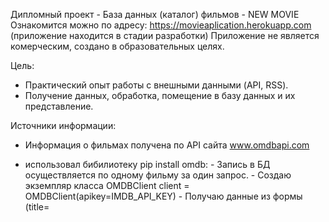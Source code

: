 Дипломный проект - База данных (каталог) фильмов - NEW MOVIE
Ознакомится можно по адресу: https://movieaplication.herokuapp.com (приложение находится в стадии разработки)
Приложение не является комерческим, создано в образовательных целях.
  

Цель:
- Практический опыт работы с внешными данными (API, RSS). 
- Получение данных, обработка, помещение в базу данных и их представление.

Источники информации:
- Информация о фильмах получена по API сайта www.omdbapi.com
- использовал бибилиотеку  pip install omdb:
             - Запись в БД осуществляется по одному фильму за один запрос.
             - Создаю экземпляр класса OMDBClient
               client = OMDBClient(apikey=IMDB_API_KEY)
             - Получаю данные из формы (title=<title> и year=<year>).
               Форма ввода данных для записи фильмов в БД видна только суперпользователю.
               После  очистки данных помещаю их в обязательные атрибуты запроса к БД. 
               client.get(title=<title> year=<year>)
             - Запись в БД осуществляется по одному фильму за один запрос.   
               Данные сохраняются в модель Movie.

- Новости получены по RSS сайта movieweb.com.
             - Используя онлайн сервис rss2json.com преобразовываю RSS в JSON.
             - При обновлении приложения данные автоматически загружаются и  сохраняются в модель News.

